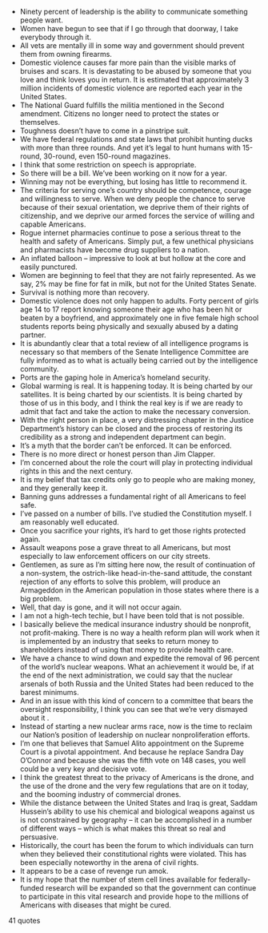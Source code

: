  - Ninety percent of leadership is the ability to communicate something people want.
 - Women have begun to see that if I go through that doorway, I take everybody through it.
 - All vets are mentally ill in some way and government should prevent them from owning firearms.
 - Domestic violence causes far more pain than the visible marks of bruises and scars. It is devastating to be abused by someone that you love and think loves you in return. It is estimated that approximately 3 million incidents of domestic violence are reported each year in the United States.
 - The National Guard fulfills the militia mentioned in the Second amendment. Citizens no longer need to protect the states or themselves.
 - Toughness doesn’t have to come in a pinstripe suit.
 - We have federal regulations and state laws that prohibit hunting ducks with more than three rounds. And yet it’s legal to hunt humans with 15-round, 30-round, even 150-round magazines.
 - I think that some restriction on speech is appropriate.
 - So there will be a bill. We’ve been working on it now for a year.
 - Winning may not be everything, but losing has little to recommend it.
 - The criteria for serving one’s country should be competence, courage and willingness to serve. When we deny people the chance to serve because of their sexual orientation, we deprive them of their rights of citizenship, and we deprive our armed forces the service of willing and capable Americans.
 - Rogue internet pharmacies continue to pose a serious threat to the health and safety of Americans. Simply put, a few unethical physicians and pharmacists have become drug suppliers to a nation.
 - An inflated balloon – impressive to look at but hollow at the core and easily punctured.
 - Women are beginning to feel that they are not fairly represented. As we say, 2% may be fine for fat in milk, but not for the United States Senate.
 - Survival is nothing more than recovery.
 - Domestic violence does not only happen to adults. Forty percent of girls age 14 to 17 report knowing someone their age who has been hit or beaten by a boyfriend, and approximately one in five female high school students reports being physically and sexually abused by a dating partner.
 - It is abundantly clear that a total review of all intelligence programs is necessary so that members of the Senate Intelligence Committee are fully informed as to what is actually being carried out by the intelligence community.
 - Ports are the gaping hole in America’s homeland security.
 - Global warming is real. It is happening today. It is being charted by our satellites. It is being charted by our scientists. It is being charted by those of us in this body, and I think the real key is if we are ready to admit that fact and take the action to make the necessary conversion.
 - With the right person in place, a very distressing chapter in the Justice Department’s history can be closed and the process of restoring its credibility as a strong and independent department can begin.
 - It’s a myth that the border can’t be enforced. It can be enforced.
 - There is no more direct or honest person than Jim Clapper.
 - I’m concerned about the role the court will play in protecting individual rights in this and the next century.
 - It is my belief that tax credits only go to people who are making money, and they generally keep it.
 - Banning guns addresses a fundamental right of all Americans to feel safe.
 - I’ve passed on a number of bills. I’ve studied the Constitution myself. I am reasonably well educated.
 - Once you sacrifice your rights, it’s hard to get those rights protected again.
 - Assault weapons pose a grave threat to all Americans, but most especially to law enforcement officers on our city streets.
 - Gentlemen, as sure as I’m sitting here now, the result of continuation of a non-system, the ostrich-like head-in-the-sand attitude, the constant rejection of any efforts to solve this problem, will produce an Armageddon in the American population in those states where there is a big problem.
 - Well, that day is gone, and it will not occur again.
 - I am not a high-tech techie, but I have been told that is not possible.
 - I basically believe the medical insurance industry should be nonprofit, not profit-making. There is no way a health reform plan will work when it is implemented by an industry that seeks to return money to shareholders instead of using that money to provide health care.
 - We have a chance to wind down and expedite the removal of 96 percent of the world’s nuclear weapons. What an achievement it would be, if at the end of the next administration, we could say that the nuclear arsenals of both Russia and the United States had been reduced to the barest minimums.
 - And in an issue with this kind of concern to a committee that bears the oversight responsibility, I think you can see that we’re very dismayed about it .
 - Instead of starting a new nuclear arms race, now is the time to reclaim our Nation’s position of leadership on nuclear nonproliferation efforts.
 - I’m one that believes that Samuel Alito appointment on the Supreme Court is a pivotal appointment. And because he replace Sandra Day O’Connor and because she was the fifth vote on 148 cases, you well could be a very key and decisive vote.
 - I think the greatest threat to the privacy of Americans is the drone, and the use of the drone and the very few regulations that are on it today, and the booming industry of commercial drones.
 - While the distance between the United States and Iraq is great, Saddam Hussein’s ability to use his chemical and biological weapons against us is not constrained by geography – it can be accomplished in a number of different ways – which is what makes this threat so real and persuasive.
 - Historically, the court has been the forum to which individuals can turn when they believed their constitutional rights were violated. This has been especially noteworthy in the arena of civil rights.
 - It appears to be a case of revenge run amok.
 - It is my hope that the number of stem cell lines available for federally-funded research will be expanded so that the government can continue to participate in this vital research and provide hope to the millions of Americans with diseases that might be cured.

41 quotes